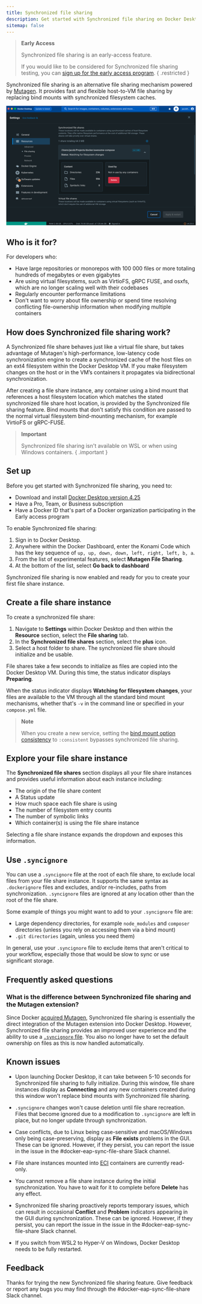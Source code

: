 ```yaml
---
title: Synchronized file sharing
description: Get started with Synchronized file sharing on Docker Desktop.
sitemap: false
---
```


> **Early Access**
>
> Synchronized file sharing is an early-access feature. 
>
> If you would like to be considered for Synchronized file sharing testing, you can
> [sign up for the early access program](https://www.docker.com/build-early-access-program/?utm_source=docs).
{ .restricted }

Synchronized file sharing is an alternative file sharing mechanism powered by [Mutagen](https://mutagen.io/). It provides fast and flexible host-to-VM file sharing by replacing bind mounts with synchronized filesystem caches. 

![Image of Synchronized file shares pane](images/synched-file-sharing.png)
 
## Who is it for?

For developers who: 
- Have large repositories or monorepos with 100 000 files or more totaling hundreds of megabytes or even gigabytes
- Are using virtual filesystems, such as VirtioFS, gRPC FUSE, and osxfs, which are no longer scaling well with their codebases 
- Regularly encounter performance limitations
- Don't want to worry about file ownership or spend time resolving conflicting file-ownership information when modifying multiple containers

## How does Synchronized file sharing work?

A Synchronized file share behaves just like a virtual file share, but takes advantage of Mutagen's high-performance, low-latency code synchronization engine to create a synchronized cache of the host files on an ext4 filesystem within the Docker Desktop VM. If you make filesystem changes on the host or in the VM’s containers it propagates via bidirectional synchronization.

After creating a file share instance, any container using a bind mount that references a host filesystem location which matches the stated synchronized file share host location, is provided by the Synchronized file sharing feature. Bind mounts that don't satisfy this condition are passed to the normal virtual filesystem bind-mounting mechanism, for example VirtioFS or gRPC-FUSE.

> **Important**
>
> Synchronized file sharing isn't available on WSL or when using Windows containers. 
{ .important }

## Set up

Before you get started with Synchronized file sharing, you need to:

- Download and install [Docker Desktop version 4.25](release-notes.md)
- Have a Pro, Team, or Business subscription
- Have a Docker ID that's part of a Docker organization participating in the Early access program

To enable Synchronized file sharing:
1. Sign in to Docker Desktop.
2. Anywhere within the Docker Dashboard, enter the Konami Code which has the key sequence of `up, up, down, down, left, right, left, b, a`.
3. From the list of experimental features, select **Mutagen File Sharing**.
4. At the bottom of the list, select **Go back to dashboard**

Synchronized file sharing is now enabled and ready for you to create your first file share instance.

## Create a file share instance 

To create a synchronized file share:
1. Navigate to **Settings** within Docker Desktop and then within the **Resource** section, select the **File sharing** tab. 
2. In the **Synchronized file shares** section, select the **plus** icon.
3. Select a host folder to share. The synchronized file share should initialize and be usable.

File shares take a few seconds to initialize as files are copied into the Docker Desktop VM. During this time, the status indicator displays **Preparing**.

When the status indicator displays **Watching for filesystem changes**, your files are available to the VM through all the standard bind mount mechanisms, whether that's `-v` in the command line or specified in your `compose.yml` file.

>**Note**
>
> When you create a new service, setting the [bind mount option consistency](../engine/reference/commandline/secret_create.md#options-for-bind-mounts) to `:consistent` bypasses synchronized file sharing. 

## Explore your file share instance

The **Synchronized file shares** section displays all your file share instances and provides useful information about each instance including:
- The origin of the file share content
- A Status update
- How much space each file share is using
- The number of filesystem entry counts
- The number of symbolic links
- Which container(s) is using the file share instance

Selecting a file share instance expands the dropdown and exposes this information.

## Use `.syncignore`

You can use a `.syncignore` file at the root of each file share, to exclude local files from your file share instance. It supports the same syntax as `.dockerignore` files and excludes, and/or re-includes, paths from synchronization. `.syncignore` files are ignored at any location other than the root of the file share.
 
Some example of things you might want to add to your `.syncignore` file are:
- Large dependency directories, for example `node_modules` and `composer` directories (unless you rely on accessing them via a bind mount)
- `.git directories` (again, unless you need them)

In general, use your ``.syncignore`` file to exclude items that aren't critical to your workflow, especially those that would be slow to sync or use significant storage.

## Frequently asked questions

### What is the difference between Synchronized file sharing and the Mutagen extension?

Since Docker [acquired Mutagen](https://www.docker.com/blog/mutagen-acquisition/), Synchronized file sharing is essentially the direct integration of the Mutagen extension into Docker Desktop. However, Synchronized file sharing provides an improved user experience and the ability to use a [`.syncignore` file](#use-syncignore). You also no longer have to set the default ownership on files as this is now handled automatically.

## Known issues

- Upon launching Docker Desktop, it can take between 5-10 seconds for Synchronized file sharing to fully initialize. During this window, file share instances display as **Connecting** and any new containers created during this window won't replace bind mounts with Synchronized file sharing.

- `.syncignore` changes won't cause deletion until file share recreation. Files that become ignored due to a modification to ``.syncignore`` are left in place, but no longer update through synchronization.

- Case conflicts, due to Linux being case-sensitive and macOS/Windows only being case-preserving, display as **File exists** problems in the GUI. These can be ignored. However, if they persist, you can report the issue in the issue in the #docker-eap-sync-file-share Slack channel.

- File share instances mounted into [ECI](hardened-desktop/enhanced-container-isolation/_index.md) containers are currently read-only.

- You cannot remove a file share instance during the initial synchronization. You have to wait for it to complete before **Delete** has any effect.

- Synchronized file sharing proactively reports temporary issues, which can result in occasional **Conflict** and **Problem** indicators appearing in the GUI during synchronization. These can be ignored. However, if they persist, you can report the issue in the issue in the #docker-eap-sync-file-share Slack channel.

- If you switch from WSL2 to Hyper-V on Windows, Docker Desktop needs to be fully restarted.

## Feedback

Thanks for trying the new Synchronized file sharing feature. Give feedback or report any bugs you may find through the #docker-eap-sync-file-share Slack channel.
